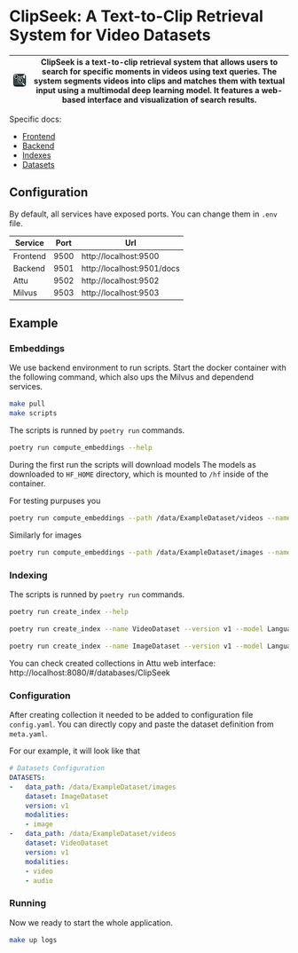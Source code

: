 # ClipSeek: A Text-to-Clip Retrieval System for Video Datasets

| ![ClipSeek](frontend/static/favicon.png)  | ClipSeek is a text-to-clip retrieval system that allows users to search for specific moments in videos using text queries. The system segments videos into clips and matches them with textual input using a multimodal deep learning model. It features a web-based interface and visualization of search results. |
|----------|------|

Specific docs:
- [Frontend](frontend/README.md)
- [Backend](backend/README.md)
- [Indexes](indexes/INDEXES.md)
- [Datasets](data/DATASETS.md)

## Configuration

By default, all services have exposed ports. You can change them in `.env` file. 

| Service  | Port | Url                        |
|----------|------|----------------------------|
| Frontend | 9500 | http://localhost:9500      |
| Backend  | 9501 | http://localhost:9501/docs |
| Attu     | 9502 | http://localhost:9502      |
| Milvus   | 9503 | http://localhost:9503      |

## Example

### Embeddings
We use backend environment to run scripts. Start the docker container with the following command, which also ups the Milvus and dependend services.
```bash
make pull
make scripts
```

The scripts is runned by `poetry run` commands.

```bash
poetry run compute_embeddings --help
```

During the first run the scripts will download models
The models as downloaded to `HF_HOME` directory, which is mounted to `/hf` inside of the container.

For testing purpuses you 
```bash
poetry run compute_embeddings --path /data/ExampleDataset/videos --name VideoDataset --version v1 --mode video+audio --model LanguageBind
```
Similarly for images
```bash
poetry run compute_embeddings --path /data/ExampleDataset/images --name ImageDataset --version v1 --mode image --model LanguageBind
```

### Indexing

The scripts is runned by `poetry run` commands.

```bash
poetry run create_index --help
```

```bash
poetry run create_index --name VideoDataset --version v1 --model LanguageBind
```

```bash
poetry run create_index --name ImageDataset --version v1 --model LanguageBind
```

You can check created collections in Attu web interface: http://localhost:8080/#/databases/ClipSeek

### Configuration

After creating collection it needed to be added to configuration file `config.yaml`. You can directly copy and paste the dataset definition from `meta.yaml`.

For our example, it will look like that
```yaml
# Datasets Configuration
DATASETS:
-   data_path: /data/ExampleDataset/images
    dataset: ImageDataset
    version: v1
    modalities:
    - image
-   data_path: /data/ExampleDataset/videos
    dataset: VideoDataset
    version: v1
    modalities:
    - video
    - audio
```

### Running
Now we ready to start the whole application.

```bash
make up logs
```

